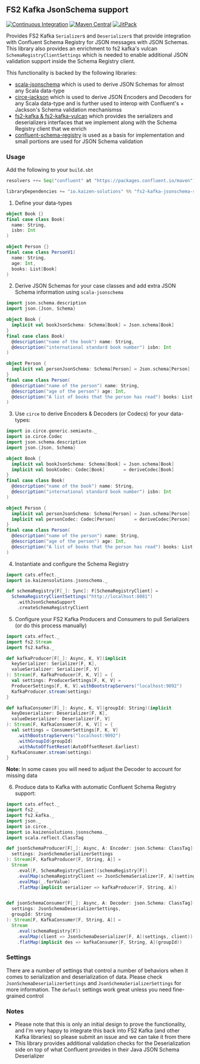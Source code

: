 ## FS2 Kafka JsonSchema support ##

[![Continuous Integration](https://github.com/kaizen-solutions/fs2-kafka-jsonschema-support/actions/workflows/ci.yml/badge.svg)](https://github.com/kaizen-solutions/fs2-kafka-jsonschema-support/actions/workflows/ci.yml)
[![Maven Central](https://maven-badges.herokuapp.com/maven-central/io.kaizen-solutions/fs2-kafka-jsonschema-support_2.13/badge.svg)](https://maven-badges.herokuapp.com/maven-central/io.kaizen-solutions/fs2-kafka-jsonschema-support_2.13)
[![JitPack](https://jitpack.io/v/kaizen-solutions/fs2-kafka-jsonschema-support.svg)](https://jitpack.io/#kaizen-solutions/fs2-kafka-jsonschema-support)


Provides FS2 Kafka `Serializer`s and `Deserializer`s that provide integration with Confluent Schema Registry for JSON messages with JSON Schemas. 
This library also provides an enrichment to fs2 kafka's vulcan `SchemaRegistryClientSettings` which is needed to enable additional JSON validation support 
inside the Schema Registry client. 

This functionality is backed by the following libraries:
- [scala-jsonschema](https://github.com/andyglow/scala-jsonschema) which is used to derive JSON Schemas for almost any Scala data-type
- [circe-jackson](https://github.com/circe/circe-jackson) which is used to derive JSON Encoders and Decoders for any Scala data-type and is further used to interop with Confluent's + Jackson's Schema validation mechanismss
- [fs2-kafka & fs2-kafka-vulcan](https://github.com/fd4s/fs2-kafka) which provides the serializers and deserializers interfaces that we implement along with the Schema Registry client that we enrich
- [confluent-schema-registry](https://github.com/confluentinc/schema-registry) is used as a basis for implementation and small portions are used for JSON Schema validation

### Usage ###

Add the following to your `build.sbt`
```sbt
resolvers ++= Seq("confluent" at "https://packages.confluent.io/maven")

libraryDependencies += "io.kaizen-solutions" %% "fs2-kafka-jsonschema-support" % "<latest-version>"
```

1. Define your data-types
```scala
object Book {}
final case class Book(
  name: String,
  isbn: Int
)

object Person {}
final case class PersonV1(
  name: String,
  age: Int,
  books: List[Book]
)
```

2. Derive JSON Schemas for your case classes and add extra JSON Schema information using `scala-jsonschema`
```scala
import json.schema.description
import json.{Json, Schema}

object Book {
  implicit val bookJsonSchema: Schema[Book] = Json.schema[Book]
}
final case class Book(
  @description("name of the book") name: String,
  @description("international standard book number") isbn: Int
)

object Person {
  implicit val personJsonSchema: Schema[Person] = Json.schema[Person]
}
final case class Person(
  @description("name of the person") name: String,
  @description("age of the person") age: Int,
  @description("A list of books that the person has read") books: List[Book]
)
```

3. Use `circe` to derive Encoders & Decoders (or Codecs) for your data-types:
```scala
import io.circe.generic.semiauto._
import io.circe.Codec
import json.schema.description
import json.{Json, Schema}

object Book {
  implicit val bookJsonSchema: Schema[Book] = Json.schema[Book]
  implicit val bookCodec: Codec[Book]       = deriveCodec[Book]
}
final case class Book(
  @description("name of the book") name: String,
  @description("international standard book number") isbn: Int
)

object Person {
  implicit val personJsonSchema: Schema[Person] = Json.schema[Person]
  implicit val personCodec: Codec[Person]       = deriveCodec[Person]
}
final case class Person(
  @description("name of the person") name: String,
  @description("age of the person") age: Int,
  @description("A list of books that the person has read") books: List[Book]
)
```

4. Instantiate and configure the Schema Registry
```scala
import cats.effect._
import io.kaizensolutions.jsonschema._

def schemaRegistry[F[_]: Sync]: F[SchemaRegistryClient] =
  SchemaRegistryClientSettings("http://localhost:8081")
    .withJsonSchemaSupport
    .createSchemaRegistryClient
```

5. Configure your FS2 Kafka Producers and Consumers to pull Serializers (or do this process manually)
```scala
import cats.effect._
import fs2.Stream
import fs2.kafka._

def kafkaProducer[F[_]: Async, K, V](implicit
  keySerializer: Serializer[F, K],
  valueSerializer: Serializer[F, V]
): Stream[F, KafkaProducer[F, K, V]] = {
  val settings: ProducerSettings[F, K, V] =
  ProducerSettings[F, K, V].withBootstrapServers("localhost:9092")
  KafkaProducer.stream(settings)
}

def kafkaConsumer[F[_]: Async, K, V](groupId: String)(implicit
  keyDeserializer: Deserializer[F, K],
  valueDeserializer: Deserializer[F, V]
): Stream[F, KafkaConsumer[F, K, V]] = {
  val settings = ConsumerSettings[F, K, V]
    .withBootstrapServers("localhost:9092")
    .withGroupId(groupId)
    .withAutoOffsetReset(AutoOffsetReset.Earliest)
  KafkaConsumer.stream(settings)
}
```
**Note:** In some cases you will need to adjust the Decoder to account for missing data

6. Produce data to Kafka with automatic Confluent Schema Registry support:
```scala
import cats.effect._
import fs2._
import fs2.kafka._
import json._
import io.circe._
import io.kaizensolutions.jsonschema._
import scala.reflect.ClassTag

def jsonSchemaProducer[F[_]: Async, A: Encoder: json.Schema: ClassTag](
  settings: JsonSchemaSerializerSettings
): Stream[F, KafkaProducer[F, String, A]] =  
  Stream
    .eval[F, SchemaRegistryClient](schemaRegistry[F])
    .evalMap(schemaRegistryClient => JsonSchemaSerializer[F, A](settings, schemaRegistryClient))
    .evalMap(_.forValue)
    .flatMap(implicit serializer => kafkaProducer[F, String, A])


def jsonSchemaConsumer[F[_]: Async, A: Decoder: json.Schema: ClassTag](
  settings: JsonSchemaDeserializerSettings, 
  groupId: String
): Stream[F, KafkaConsumer[F, String, A]] =
  Stream
    .eval(schemaRegistry[F])
    .evalMap(client => JsonSchemaDeserializer[F, A](settings, client))
    .flatMap(implicit des => kafkaConsumer[F, String, A](groupId))
```

### Settings ###
There are a number of settings that control a number of behaviors when it comes to serialization and deserialization of data.
Please check `JsonSchemaDeserializerSettings` and `JsonSchemaSerializerSettings` for more information. The `default` settings
work great unless you need fine-grained control

### Notes ###
- Please note that this is only an initial design to prove the functionality, and I'm very happy to integrate this back into FS2 Kafka (and other Kafka libraries) so please submit an issue and we can take it from there
- This library provides additional validation checks for the Deserialization side on top of what Confluent provides in their Java JSON Schema Deserializer
